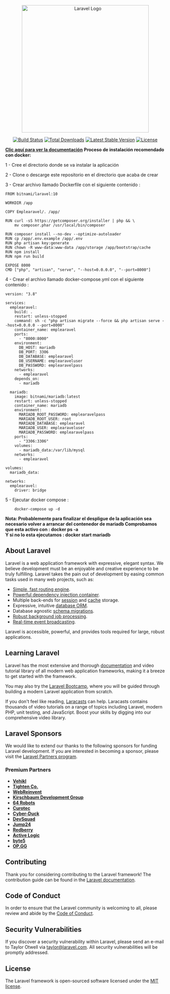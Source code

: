 <p align="center"><a href="https://laravel.com" target="_blank"><img src="https://raw.githubusercontent.com/laravel/art/master/logo-lockup/5%20SVG/2%20CMYK/1%20Full%20Color/laravel-logolockup-cmyk-red.svg" width="400" alt="Laravel Logo"></a></p>

<p align="center">
<a href="https://github.com/laravel/framework/actions"><img src="https://github.com/laravel/framework/workflows/tests/badge.svg" alt="Build Status"></a>
<a href="https://packagist.org/packages/laravel/framework"><img src="https://img.shields.io/packagist/dt/laravel/framework" alt="Total Downloads"></a>
<a href="https://packagist.org/packages/laravel/framework"><img src="https://img.shields.io/packagist/v/laravel/framework" alt="Latest Stable Version"></a>
<a href="https://packagist.org/packages/laravel/framework"><img src="https://img.shields.io/packagist/l/laravel/framework" alt="License"></a>
</p>
<strong><a href="https://github.com/nachopalenque/repositorioPalenque/tree/main/public/docs">Clic aquí para ver la documentación</a></strong>
<strong>Proceso de instalación recomendado con docker: </strong><br>
<p>1 - Cree el directorio donde se va instalar la aplicación</p>
<p>2 - Clone o descarge este repositorio en el directorio que acaba de crear</p>
<p>3 - Crear archivo llamado Dockerfile con el siguiente contenido : 
    
    FROM bitnami/laravel:10
    
    WORKDIR /app
    
    COPY Emplearavel/. /app/
    
    RUN curl -sS https://getcomposer.org/installer | php && \
        mv composer.phar /usr/local/bin/composer
    
    RUN composer install --no-dev --optimize-autoloader
    RUN cp /app/.env.example /app/.env
    RUN php artisan key:generate
    RUN chown -R www-data:www-data /app/storage /app/bootstrap/cache
    RUN npm install
    RUN npm run build
    
    EXPOSE 8000
    CMD ["php", "artisan", "serve", "--host=0.0.0.0", "--port=8000"]


</p>
<p>4 - Crear el archivo llamado docker-compose.yml con el siguiente contenido :

    version: "3.8"
    
    services:
      emplearavel:
        build: .
        restart: unless-stopped
        command: sh -c "php artisan migrate --force && php artisan serve --host=0.0.0.0 --port=8000"
        container_name: emplearavel
        ports:
          - "8000:8000"
        environment:
          DB_HOST: mariadb
          DB_PORT: 3306
          DB_DATABASE: emplearavel
          DB_USERNAME: emplearaveluser
          DB_PASSWORD: emplearavelpass 
        networks:
          - emplearavel  
        depends_on:
          - mariadb
    
      mariadb:
        image: bitnami/mariadb:latest
        restart: unless-stopped
        container_name: mariadb
        environment:
          MARIADB_ROOT_PASSWORD: emplearavelpass
          MARIADB_ROOT_USER: root
          MARIADB_DATABASE: emplearavel
          MARIADB_USER: emplearaveluser
          MARIADB_PASSWORD: emplearavelpass
        ports:
          - "3306:3306"
        volumes:
          - mariadb_data:/var/lib/mysql
        networks:
          - emplearavel
    
    volumes:
      mariadb_data:
      
    networks:
      emplearavel:
        driver: bridge 



</p>
<p>5 - Ejecutar docker compose : 
    
        docker-compose up -d
</p>
<p><strong>Nota: Probablemente para finalizar el despligue de la aplicación sea necesario volver a arrancar del contenedor de mariadb
Comprobamos que esta activo con : docker ps -a <br>
Y si no lo esta ejecutamos : docker start mariadb</strong>
</p>




## About Laravel

Laravel is a web application framework with expressive, elegant syntax. We believe development must be an enjoyable and creative experience to be truly fulfilling. Laravel takes the pain out of development by easing common tasks used in many web projects, such as:

- [Simple, fast routing engine](https://laravel.com/docs/routing).
- [Powerful dependency injection container](https://laravel.com/docs/container).
- Multiple back-ends for [session](https://laravel.com/docs/session) and [cache](https://laravel.com/docs/cache) storage.
- Expressive, intuitive [database ORM](https://laravel.com/docs/eloquent).
- Database agnostic [schema migrations](https://laravel.com/docs/migrations).
- [Robust background job processing](https://laravel.com/docs/queues).
- [Real-time event broadcasting](https://laravel.com/docs/broadcasting).

Laravel is accessible, powerful, and provides tools required for large, robust applications.

## Learning Laravel

Laravel has the most extensive and thorough [documentation](https://laravel.com/docs) and video tutorial library of all modern web application frameworks, making it a breeze to get started with the framework.

You may also try the [Laravel Bootcamp](https://bootcamp.laravel.com), where you will be guided through building a modern Laravel application from scratch.

If you don't feel like reading, [Laracasts](https://laracasts.com) can help. Laracasts contains thousands of video tutorials on a range of topics including Laravel, modern PHP, unit testing, and JavaScript. Boost your skills by digging into our comprehensive video library.

## Laravel Sponsors

We would like to extend our thanks to the following sponsors for funding Laravel development. If you are interested in becoming a sponsor, please visit the [Laravel Partners program](https://partners.laravel.com).

### Premium Partners

- **[Vehikl](https://vehikl.com/)**
- **[Tighten Co.](https://tighten.co)**
- **[WebReinvent](https://webreinvent.com/)**
- **[Kirschbaum Development Group](https://kirschbaumdevelopment.com)**
- **[64 Robots](https://64robots.com)**
- **[Curotec](https://www.curotec.com/services/technologies/laravel/)**
- **[Cyber-Duck](https://cyber-duck.co.uk)**
- **[DevSquad](https://devsquad.com/hire-laravel-developers)**
- **[Jump24](https://jump24.co.uk)**
- **[Redberry](https://redberry.international/laravel/)**
- **[Active Logic](https://activelogic.com)**
- **[byte5](https://byte5.de)**
- **[OP.GG](https://op.gg)**

## Contributing

Thank you for considering contributing to the Laravel framework! The contribution guide can be found in the [Laravel documentation](https://laravel.com/docs/contributions).

## Code of Conduct

In order to ensure that the Laravel community is welcoming to all, please review and abide by the [Code of Conduct](https://laravel.com/docs/contributions#code-of-conduct).

## Security Vulnerabilities

If you discover a security vulnerability within Laravel, please send an e-mail to Taylor Otwell via [taylor@laravel.com](mailto:taylor@laravel.com). All security vulnerabilities will be promptly addressed.

## License

The Laravel framework is open-sourced software licensed under the [MIT license](https://opensource.org/licenses/MIT).
